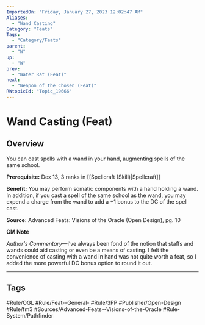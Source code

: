 ```yaml
---
ImportedOn: "Friday, January 27, 2023 12:02:47 AM"
Aliases:
  - "Wand Casting"
Category: "Feats"
Tags:
  - "Category/Feats"
parent:
  - "W"
up:
  - "W"
prev:
  - "Water Rat (Feat)"
next:
  - "Weapon of the Chosen (Feat)"
RWtopicId: "Topic_19666"
---
```

# Wand Casting (Feat)
## Overview
You can cast spells with a wand in your hand, augmenting spells of the same school.

**Prerequisite:** Dex 13, 3 ranks in [[Spellcraft (Skill)|Spellcraft]]

**Benefit:** You may perform somatic components with a hand holding a wand. In addition, if you cast a spell of the same school as the wand, you may expend a charge from the wand to add a +1 bonus to the DC of the spell cast.

**Source:** Advanced Feats: Visions of the Oracle (Open Design), pg. 10

**GM Note**

*Author's Commentary*—I’ve always been fond of the notion that staffs and wands could aid casting or even be a means of casting. I felt the convenience of casting with a wand in hand was not quite worth a feat, so I added the more powerful DC bonus option to round it out.


---
## Tags
#Rule/OGL #Rule/Feat--General- #Rule/3PP #Publisher/Open-Design #Rule/fm3 #Sources/Advanced-Feats--Visions-of-the-Oracle #Rule-System/Pathfinder

